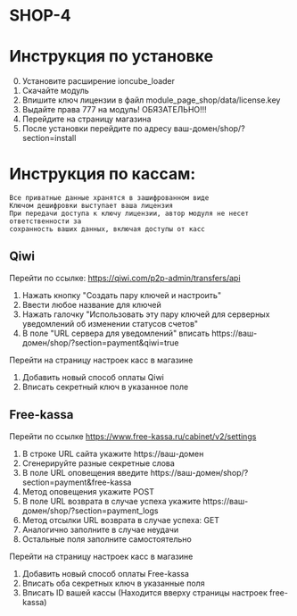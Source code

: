 # SHOP-4

# Инструкция по установке
0. Установите расширение ioncube_loader
1. Скачайте модуль
2. Впишите ключ лицензии в файл module_page_shop/data/license.key
3. Выдайте права 777 на модуль! ОБЯЗАТЕЛЬНО!!!
4. Перейдите на страницу магазина
5. После установки перейдите по адресу ваш-домен/shop/?section=install

# Инструкция по кассам:

    Все приватные данные хранятся в зашифрованном виде  
    Ключом дешифровки выступает ваша лицензия  
    При передачи доступа к ключу лицензии, автор модуля не несет ответственности за  
    сохранность ваших данных, включая доступы от касс  

## Qiwi

Перейти по ссылке: https://qiwi.com/p2p-admin/transfers/api

1. Нажать кнопку "Создать пару ключей и настроить"
2. Ввести любое название для ключей
3. Нажать галочку "Использовать эту пару ключей для серверных уведомлений об изменении статусов счетов"
4. В поле "URL сервера для уведомлений" вписать https://ваш-домен/shop/?section=payment&qiwi=true

Перейти на страницу настроек касс в магазине

1. Добавить новый способ оплаты Qiwi
2. Вписать секретный ключ в указанное поле

## Free-kassa

Перейти по ссылке https://www.free-kassa.ru/cabinet/v2/settings

1. В строке URL сайта укажите https://ваш-домен
2. Сгенерируйте разные секретные слова
3. В поле URL оповещения введите https://ваш-домен/shop/?section=payment&free-kassa
4. Метод оповещения укажите POST
5. В поле URL возврата в случае успеха укажите https://ваш-домен/shop/?section=payment_logs
6. Метод отсылки URL возврата в случае успеха: GET
7. Аналогично заполните в случае неудачи
8. Остальные поля заполните самостоятельно

Перейти на страницу настроек касс в магазине

1. Добавить новый способ оплаты Free-kassa
2. Вписать оба секретных ключ в указанные поля
3. Вписать ID вашей кассы (Находится вверху страницы настроек free-kassa)
